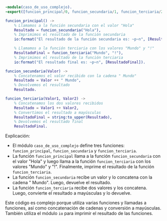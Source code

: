 ```erlang
-module(caso_de_uso_complejo).
-export([funcion_principal/0, funcion_secundaria/1, funcion_terciaria/2]).

funcion_principal() ->
    % Llamamos a la función secundaria con el valor "Hola"
    Resultado = funcion_secundaria("Hola"),
    % Imprimimos el resultado de la función secundaria
    io:format("El resultado de la función secundaria es: ~p~n", [Resultado]),

    % Llamamos a la función terciaria con los valores "Mundo" y "!"
    ResultadoFinal = funcion_terciaria("Mundo", "!"),
    % Imprimimos el resultado de la función terciaria
    io:format("El resultado final es: ~p~n", [ResultadoFinal]).

funcion_secundaria(Valor) ->
    % Concatenamos el valor recibido con la cadena " Mundo"
    Resultado = Valor ++ " Mundo",
    % Devolvemos el resultado
    Resultado.

funcion_terciaria(Valor1, Valor2) ->
    % Concatenamos los dos valores recibidos
    Resultado = Valor1 ++ Valor2,
    % Convertimos el resultado a mayúsculas
    ResultadoFinal = string:to_upper(Resultado),
    % Devolvemos el resultado final
    ResultadoFinal.
```

Explicación:

* El módulo `caso_de_uso_complejo` define tres funciones: `funcion_principal`, `funcion_secundaria` y `funcion_terciaria`.
* La función `funcion_principal` llama a la función `funcion_secundaria` con el valor "Hola" y luego llama a la función `funcion_terciaria` con los valores "Mundo" y "!". Finalmente, imprime el resultado de la función `funcion_terciaria`.
* La función `funcion_secundaria` recibe un valor y lo concatena con la cadena " Mundo". Luego, devuelve el resultado.
* La función `funcion_terciaria` recibe dos valores y los concatena. Luego, convierte el resultado a mayúsculas y lo devuelve.

Este código es complejo porque utiliza varias funciones y llamadas a funciones, así como concatenación de cadenas y conversión a mayúsculas. También utiliza el módulo `io` para imprimir el resultado de las funciones.